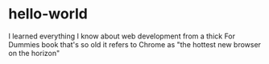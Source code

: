 # hello-world
I learned everything I know about web development from a thick For Dummies book that's so old it refers to Chrome as "the hottest new browser on the horizon"
